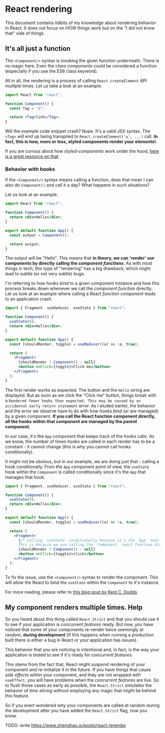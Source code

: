 # React rendering

This document contains tidbits of my knowledge about rendering behavior in React. It does not focus on HOW things work but on the "I did not know that" side of things.

## It's all just a function

The `<Component/>` syntax is invoking the given function underneath. There is no magic here. Even the _class components_ could be considered a function (especially if you use the ES6 class keyword).

All in all, the rendering is a process of calling `React.createElement` API multiple times. Let us take a look at an example.

```jsx
import React from "react";

function Component() {
  const Tag = "a";

  return <Tag>link</Tag>;
}
```

Will the example code snippet crash? Nope. It's a valid JSX syntax. The `<Tag>` will end up being transpiled to `React.createElement('a', ...)` call. **In fact, this is how, more or less, styled components render your elements!**.

If you are curious about how _styled-components_ work under the hood, [here is a great resource on that](https://www.joshwcomeau.com/react/demystifying-styled-components/).

### Behavior with hooks

If the `<Component/>` syntax means calling a function, does that mean I can also do `Component()` and call it a day? What happens in such situations?

Let us look at an example.

```jsx
import React from "react";

function Component() {
  return <div>Hello</div>;
}

export default function App() {
  const output = Component();

  return output;
}
```

The output will be "Hello". This means that **in theory, we can 'render' our components by directly calling the _component functions_**.
As with most things in tech, this type of "rendering" has a big drawback, which might lead to subtle (or not very subtle) bugs.

I'm referring to how hooks _bind_ to a given component instance and how this process breaks down whenever we call the _component function_ directly.
Let us look at an example where calling a React _function component_ leads to an application crash.

```jsx
import { Fragment, useReducer, useState } from "react";

function Component() {
  useState(0);
  return <div>Hello</div>;
}

export default function App() {
  const [shouldRender, toggle] = useReducer((a) => !a, true);

  return (
    <Fragment>
      {shouldRender ? Component() : null}
      <button onClick={toggle}>Click me</button>
    </Fragment>
  );
}
```

The first render works as expected. The button and the `Hello` string are displayed. But as soon as we click the "Click me" button, things break with a `Rendered fewer hooks than expected. This may be caused by an accidental early return statement` error. As I eluded earlier, the behavior and the error we observe have to do with how hooks _bind_ (or are managed) by a given component. **If you call the React function component directly, all the hooks within that component are managed by the parent component**.

In our case, it's the `App` component that keeps track of the hooks calls. As we know, the number of times hooks are called in each render has to be a constant - it cannot change (this is why you cannot call hooks conditionally).

It might not be obvious, but in our example, we are doing just that - calling a hook conditionally. From the `App` component point of view, the `useState` hook within the `Component` is called conditionally since it's the `App` that manages that hook.

```jsx
import { Fragment, useReducer, useState } from "react";

function Component() {
  useState(0);
  return <div>Hello</div>;
}

export default function App() {
  const [shouldRender, toggle] = useReducer((a) => !a, true);

  return (
    <Fragment>
      {/* Calling `useState` conditionally because it's the `App` that manages the hooks inside the `Component` function.
      This is because we are calling the `Component` react function directly, instead of using a JSX syntax. */}
      {shouldRender ? Component() : null}
      <button onClick={toggle}>click</button>
    </Fragment>
  );
}
```

To fix the issue, use the `<Component/>` syntax to render the component. This will allow the React to bind the `useState` within the `Component` to it's instance.

For more reading, please refer to [this blog post by Kent C. Dodds](https://kentcdodds.com/blog/dont-call-a-react-function-component).

## My component renders multiple times. Help

So you heard about this thing called `React.Strict` and that you should use it to see if your application is _concurrent features_ ready.
But now, you have noticed that some of your components re-render twice seemingly at random, **during development** (if this happens when running a production built there is either a bug in React or your application has issues).

This behavior that you are noticing is intentional and, in fact, is the way your application is tested to see if it's ready for _concurrent features_.

This stems from the fact that, React might _suspend_ rendering of your component and re-initialize it in the future. If you have things that cause
_side effects_ within your component, and they are not wrapped with `useEffect`, you will have problems when the _concurrent features_ are live.
So to flush those cases as early as possible, the `React.Strict` simulates the behavior of _time slicing_ without employing any magic that might be behind this feature.

So if you evert wondered why your components are called at random during the development after you have added the `React.Strict` flag, now you know.

TODO: write https://www.zhenghao.io/posts/react-rerender
